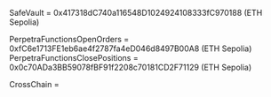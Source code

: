 SafeVault = 0x417318dC740a116548D1024924108333fC970188 (ETH Sepolia)

PerpetraFunctionsOpenOrders = 0xfC6e1713FE1eb6ae4f2787fa4eD046d8497B00A8 (ETH Sepolia)
PerpetraFunctionsClosePositions = 0x0c70ADa3BB59078fBF91f2208c70181CD2F71129 (ETH Sepolia)


CrossChain = 